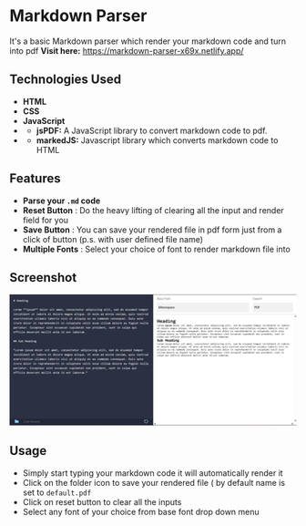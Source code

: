 # Markdown Parser

It's a basic Markdown parser which render your markdown code and turn into pdf 
**Visit here:** https://markdown-parser-x69x.netlify.app/ 


## Technologies Used

- **HTML**
- **CSS** 
- **JavaScript** 
- - **jsPDF:** A JavaScript library to convert markdown code to pdf.
- - **markedJS:** Javascript library which converts markdown code to HTML 


## Features 
- **Parse your `.md` code**
- **Reset Button** : Do the heavy lifting of clearing all the input and render field for you
- **Save Button** : You can save your rendered file in pdf form just from a click of button (p.s. with user defined file name)
- **Multiple Fonts** : Select your choice of font to render markdown file into


## Screenshot 
![Website ka Screenshot](Screenshot.png)  

## Usage 

- Simply start typing your markdown code it will automatically render it
- Click on the folder icon to save your rendered file ( by default name is set to `default.pdf`
- Click on reset button to clear all the inputs
- Select any font of your choice from base font drop down menu

